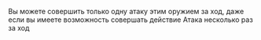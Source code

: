 Вы можете совершить только одну атаку этим оружием за ход, даже если вы имеете возможность совершать действие Атака несколько раз за ход